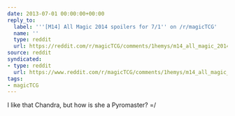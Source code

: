 ```yaml
---
date: 2013-07-01 00:00:00+00:00
reply_to:
  label: '''[M14] All Magic 2014 spoilers for 7/1'' on /r/magicTCG'
  name: ''
  type: reddit
  url: https://reddit.com/r/magicTCG/comments/1hemys/m14_all_magic_2014_spoilers_for_71/
source: reddit
syndicated:
- type: reddit
  url: https://www.reddit.com/r/magicTCG/comments/1hemys/m14_all_magic_2014_spoilers_for_71/catkwya/
tags:
- magicTCG
---
```


I like that Chandra, but how is she a Pyromaster? =/